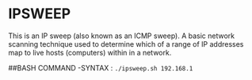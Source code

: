 # IPSWEEP
This is an IP sweep (also known as an ICMP sweep). A basic network scanning technique used to determine which of a range of IP addresses map to live hosts (computers) within in a network.

##BASH COMMAND
-SYNTAX : ```./ipsweep.sh 192.168.1```
